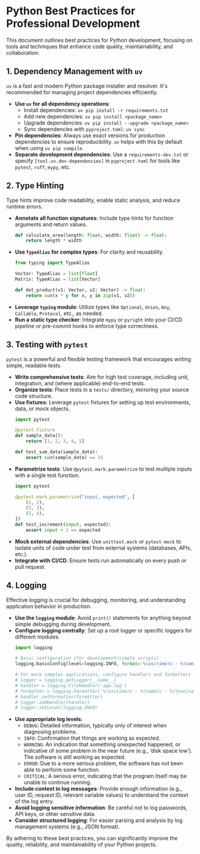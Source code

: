 # Python Best Practices for Professional Development

This document outlines best practices for Python development, focusing on tools and techniques that enhance code quality, maintainability, and collaboration.

## 1. Dependency Management with `uv`

`uv` is a fast and modern Python package installer and resolver. It's recommended for managing project dependencies efficiently.

-   **Use `uv` for all dependency operations**:
    -   Install dependencies: `uv pip install -r requirements.txt`
    -   Add new dependencies: `uv pip install <package_name>`
    -   Upgrade dependencies: `uv pip install --upgrade <package_name>`
    -   Sync dependencies with `pyproject.toml`: `uv sync`
-   **Pin dependencies**: Always use exact versions for production dependencies to ensure reproducibility. `uv` helps with this by default when using `uv pip compile`.
-   **Separate development dependencies**: Use a `requirements-dev.txt` or specify `[tool.uv.dev-dependencies]` in `pyproject.toml` for tools like `pytest`, `ruff`, `mypy`, etc.

## 2. Type Hinting

Type hints improve code readability, enable static analysis, and reduce runtime errors.

-   **Annotate all function signatures**: Include type hints for function arguments and return values.
    ```python
    def calculate_area(length: float, width: float) -> float:
        return length * width
    ```
-   **Use `TypeAlias` for complex types**: For clarity and reusability.
    ```python
    from typing import TypeAlias

    Vector: TypeAlias = list[float]
    Matrix: TypeAlias = list[Vector]

    def dot_product(v1: Vector, v2: Vector) -> float:
        return sum(x * y for x, y in zip(v1, v2))
    ```
-   **Leverage `typing` module**: Utilize types like `Optional`, `Union`, `Any`, `Callable`, `Protocol`, etc., as needed.
-   **Run a static type checker**: Integrate `mypy` or `pyright` into your CI/CD pipeline or pre-commit hooks to enforce type correctness.

## 3. Testing with `pytest`

`pytest` is a powerful and flexible testing framework that encourages writing simple, readable tests.

-   **Write comprehensive tests**: Aim for high test coverage, including unit, integration, and (where applicable) end-to-end tests.
-   **Organize tests**: Place tests in a `tests/` directory, mirroring your source code structure.
-   **Use fixtures**: Leverage `pytest` fixtures for setting up test environments, data, or mock objects.
    ```python
    import pytest

    @pytest.fixture
    def sample_data():
        return [1, 2, 3, 4, 5]

    def test_sum_data(sample_data):
        assert sum(sample_data) == 15
    ```
-   **Parametrize tests**: Use `@pytest.mark.parametrize` to test multiple inputs with a single test function.
    ```python
    import pytest

    @pytest.mark.parametrize("input, expected", [
        (1, 2),
        (2, 3),
        (3, 4),
    ])
    def test_increment(input, expected):
        assert input + 1 == expected
    ```
-   **Mock external dependencies**: Use `unittest.mock` or `pytest-mock` to isolate units of code under test from external systems (databases, APIs, etc.).
-   **Integrate with CI/CD**: Ensure tests run automatically on every push or pull request.

## 4. Logging

Effective logging is crucial for debugging, monitoring, and understanding application behavior in production.

-   **Use the `logging` module**: Avoid `print()` statements for anything beyond simple debugging during development.
-   **Configure logging centrally**: Set up a root logger or specific loggers for different modules.
    ```python
    import logging

    # Basic configuration (for development/simple scripts)
    logging.basicConfig(level=logging.INFO, format='%(asctime)s - %(name)s - %(levelname)s - %(message)s')

    # For more complex applications, configure handlers and formatters
    # logger = logging.getLogger(__name__)
    # handler = logging.FileHandler('app.log')
    # formatter = logging.Formatter('%(asctime)s - %(name)s - %(levelname)s - %(message)s')
    # handler.setFormatter(formatter)
    # logger.addHandler(handler)
    # logger.setLevel(logging.INFO)
    ```
-   **Use appropriate log levels**:
    -   `DEBUG`: Detailed information, typically only of interest when diagnosing problems.
    -   `INFO`: Confirmation that things are working as expected.
    -   `WARNING`: An indication that something unexpected happened, or indicative of some problem in the near future (e.g., ‘disk space low’). The software is still working as expected.
    -   `ERROR`: Due to a more serious problem, the software has not been able to perform some function.
    -   `CRITICAL`: A serious error, indicating that the program itself may be unable to continue running.
-   **Include context in log messages**: Provide enough information (e.g., user ID, request ID, relevant variable values) to understand the context of the log entry.
-   **Avoid logging sensitive information**: Be careful not to log passwords, API keys, or other sensitive data.
-   **Consider structured logging**: For easier parsing and analysis by log management systems (e.g., JSON format).

By adhering to these best practices, you can significantly improve the quality, reliability, and maintainability of your Python projects.
